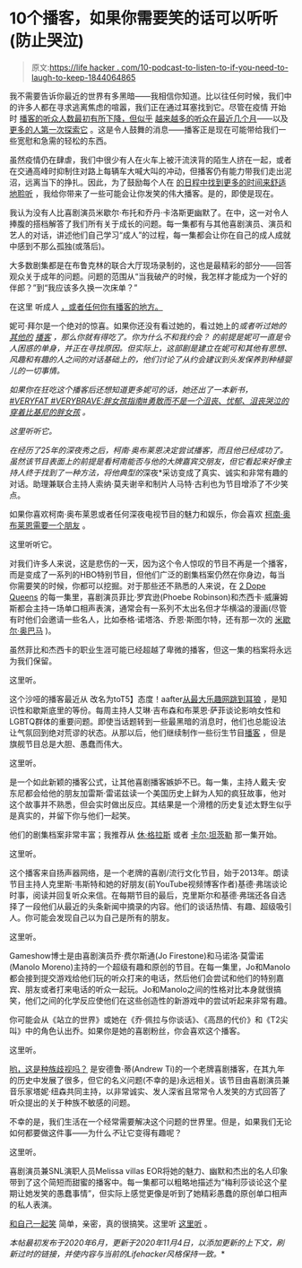 # 10个播客，如果你需要笑的话可以听听(防止哭泣)

> 原文:[https://life hacker . com/10-podcast-to-listen-to-if-you-need-to-laugh-to-keep-1844064865](https://lifehacker.com/10-podcasts-to-listen-to-if-you-need-to-laugh-to-keep-1844064865)

我不需要告诉你最近的世界有多黑暗——我相信你知道。比以往任何时候，我们中的许多人都在寻求逃离焦虑的喧嚣，我们正在通过耳塞找到它。尽管在疫情 开始时 [播客的听众人数最初有所下降，但似乎](https://www.niemanlab.org/2020/03/it-appears-people-staying-at-home-all-the-time-is-bad-news-for-podcasting/) [越来越多的听众在最近几个月](http://www.insideradio.com/podcastnewsdaily/pandemic-may-be-carving-out-more-time-not-less-for-podcast-listening/article_af2564fe-f6a8-11ea-989e-0b03e48146ac.html)——以及 [更多的人第一次探索它](https://www.theverge.com/2020/7/29/21346339/spotify-q2-2020-earnings-podcasts-coronavirus-covid-19-consumption-recovery) 。这是令人鼓舞的消息——播客正是现在可能带给我们一些宽慰和急需的轻松的东西。

虽然疫情仍在肆虐，我们中很少有人在火车上被汗流浃背的陌生人挤在一起，或者在交通高峰时抑制住对路上每辆车大喊大叫的冲动，但播客仍有能力带我们走出泥沼，远离当下的挣扎。因此，为了鼓励每个人在 [的日程中找到更多的时间来舒适地聆听](https://lifehacker.com/fit-more-podcasts-into-your-day-with-this-calculator-1845428937) ，我给你带来了一些可能会让你发笑的伟大播客。是的，即使是现在。

我认为没有人比喜剧演员米歇尔·布托和乔丹·卡洛斯更幽默了。在中，这一对令人捧腹的搭档解答了我们所有关于成长的问题。每一集都有与其他喜剧演员、演员和艺人的对话，讲述他们自己学习“成人”的过程，每一集都会让你在自己的成人成就中感到不那么孤独(或落后)。

大多数剧集都是在布鲁克林的联合大厅现场录制的，这也是最精彩的部分——回答观众关于成年的问题。问题的范围从“当我破产的时候，我怎样才能成为一个好的伴郎？”到“我应该多久换一次床单？”

在这里 听成人 [，或者任何你有播客的地方。](https://podcasts.apple.com/us/podcast/adulting/id1463400941)

妮可·拜尔是一个绝对的惊喜。如果你还没有看过她的，看过她上的[](https://www.netflix.com/title/80179138)*或者听过她的 [其他的](https://www.earwolf.com/show/best-friends-with-nicole-byer-and-sasheer-zamata/) [播客](https://www.patreon.com/90DayBAE) ，那么你就有得吃了。你为什么不和我约会？ 的前提是妮可一直是令人困惑的单身，并正在寻找原因。但实际上，这部剧是建立在妮可和其他有思想、风趣和有趣的人之间的对话基础上的，他们讨论了从约会建议到头发保养到种植婴儿的一切事情。*

*如果你在狂吃这个播客后还想知道更多妮可的话，她还出了一本新书， [*#VERYFAT #VERYBRAVE:胖女孩指南#勇敢而不是一个沮丧、忧郁、沮丧哭泣的穿着比基尼的胖女孩*](https://www.amazon.com/VERYFAT-VERYBRAVE-Melancholy-Down-Dumps/dp/1524850748?asc_campaign=InlineText&asc_refurl=https://lifehacker.com/10-podcasts-to-listen-to-if-you-need-to-laugh-to-keep-1844064865&asc_source=&tag=kinjalifehackerlink-20) 。*

*这里听听它。*

 *在经历了25年的深夜秀之后，柯南·奥布莱恩决定尝试播客，而且他已经成功了。虽然该节目表面上的前提是看柯南能否与他的大牌嘉宾交朋友，但它看起来好像主持人终于找到了一种方法，将他典型的*深夜*采访变成了真实、诚实和非常有趣的对话。助理兼联合主持人索纳·莫夫谢辛和制片人马特·古利也为节目增添了不少笑点。

如果你喜欢柯南·奥布莱恩或者任何深夜电视节目的魅力和娱乐，你会喜欢 [柯南·奥布莱恩需要一个朋友](https://www.earwolf.com/show/conan-obrien/) 。

这里听听它。

对我们许多人来说，这是悲伤的一天，因为这个令人惊叹的节目不再是一个播客，而是变成了一系列的HBO特别节目，但他们广泛的剧集档案仍然在你身边，每当你需要笑的时候，你都可以挖掘。对于那些还不熟悉的人来说，在 [2 Dope Queens](https://www.wnycstudios.org/podcasts/dopequeens) 的每一集里，喜剧演员菲比·罗宾逊(Phoebe Robinson)和杰西卡·威廉姆斯都会主持一场单口相声表演，通常会有一系列不太出名但才华横溢的漫画(尽管有时他们会邀请一些名人，比如泰格·诺塔洛、乔恩·斯图尔特，还有那一次的 [米歇尔·奥巴马](https://www.wnycstudios.org/podcasts/dopequeens/episodes/2-dope-queens-podcast-karaoke-michelle-obama) )。

虽然菲比和杰西卡的职业生涯可能已经超越了卑微的播客，但这一集的档案将永远为我们保留。

这里听。

这个沙哑的播客最近从 改名为toT5】态度！aafter[从最大乐趣网跳到耳狼](https://www.facebook.com/groups/maximumfun.org/permalink/1601583039865681/) ，是知识性和歇斯底里的等份。每周主持人艾琳·吉布森和布莱恩·萨菲谈论影响女性和LGBTQ群体的重要问题。即使当话题转到一些最黑暗的消息时，他们也总能设法让气氛回到绝对荒谬的状态。从那以后，他们继续制作一些衍生节目[播客](https://podcasts.apple.com/us/podcast/ask-ronna/id1483872464) ，但是旗舰节目总是大胆、愚蠢而伟大。

这里听。

是一个如此新颖的播客公式，让其他喜剧播客嫉妒不已。每一集，主持人戴夫·安东尼都会给他的朋友加雷斯·雷诺兹读一个美国历史上鲜为人知的疯狂故事，他对这个故事并不熟悉，但会实时做出反应。其结果是一个滑稽的历史复述太野生似乎是真实的，并留下你与他们一起笑。

他们的剧集档案非常丰富；我推荐从 [休·格拉斯](https://podcasts.google.com/feed/aHR0cHM6Ly9yc3MuYXJ0MTkuY29tL3RoZS1kb2xsb3A/episode/ZjNjZDIyNWQxODc0MDg3YzA5ZmE3YjhlZGFjMDhhODI?hl=en&ved=2ahUKEwiI_pe7sYnqAhWEQzABHavWCQQQjrkEegQIBRAG&ep=6) 或者 [卡尔·坦茨勒](https://allthingscomedy.com/podcasts/297---carl-tanzler) 那一集开始。

这里听。

这个播客来自扬声器网络，是一个老牌的喜剧/流行文化节目，始于2013年。朗读节目主持人克里斯·韦斯特和她的好朋友(前YouTube视频博客作者)基德·弗瑞谈论时事，阅读并回复听众来信。在每期节目的最后，克里斯尔和基德·弗瑞还各自选择了一段他们从最近的头条新闻中摘录的内容。他们的谈话热情、有趣、超级吸引人。你可能会发现自己以为自己是所有的朋友。

这里听。

Gameshow博士是由喜剧演员乔·费尔斯通(Jo Firestone)和马诺洛·莫雷诺(Manolo Moreno)主持的一个超级有趣和原创的节目。在每一集里，Jo和Manolo都会接到提交游戏给他们玩的听众打来的电话，然后他们会尝试和他们的特别嘉宾、朋友或者打来电话的听众一起玩。Jo和Manolo之间的性格对比本身就很搞笑，他们之间的化学反应使他们在这些创造性的新游戏中的尝试听起来非常有趣。

你可能会从《站立的世界》或她在《乔·佩拉与你谈话》、《高昂的代价》和《T2尖叫》中的角色认出乔。如果你是她的喜剧粉丝，你会喜欢这个播客。

这里听。

[哟，这是种族歧视吗？](https://www.earwolf.com/show/yo-is-this-racist/) 是安德鲁·蒂(Andrew Ti)的一个老牌喜剧播客，在其九年的历史中发展了很多，但它的名义问题(不幸的是)永远相关。该节目由喜剧演员兼音乐家塔妮·纽森共同主持，以非常诚实、发人深省且常常令人发笑的方式回答了听众提出的关于种族不敏感的问题。

不幸的是，我们生活在一个经常需要解决这个问题的世界里。但是，如果我们无论如何都要做这件事——为什么*不*让它变得有趣呢？

这里听。

喜剧演员兼SNL演职人员Melissa villas EOR将她的魅力、幽默和杰出的名人印象带到了这个简短而甜蜜的播客中。每一集都可以粗略地描述为“梅利莎谈论这个星期让她发笑的愚蠢事情”，但实际上感觉更像是听到了她精彩愚蠢的原创单口相声的私人表演。

[和自己一起笑](https://www.youtube.com/watch?v=gxjLys-i1Js) 简单，亲密，真的很搞笑。这里听 [这里听](https://podcasts.apple.com/us/podcast/laughing-with-myself/id1514682248) 。

*本帖最初发布于2020年6月，更新于2020年11月4日，以添加更新的上下文，刷新过时的链接，并使内容与当前的Lifehacker风格保持一致。**
